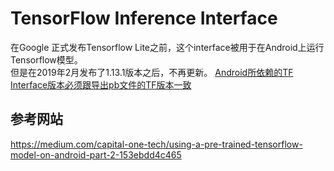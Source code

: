 # TensorFlow Inference Interface
在Google 正式发布Tensorflow Lite之前，这个interface被用于在Android上运行Tensorflow模型。  
但是在2019年2月发布了1.13.1版本之后，不再更新。
<u>Android所依赖的TF Interface版本必须跟导出pb文件的TF版本一致</u>
## 参考网站
https://medium.com/capital-one-tech/using-a-pre-trained-tensorflow-model-on-android-part-2-153ebdd4c465

